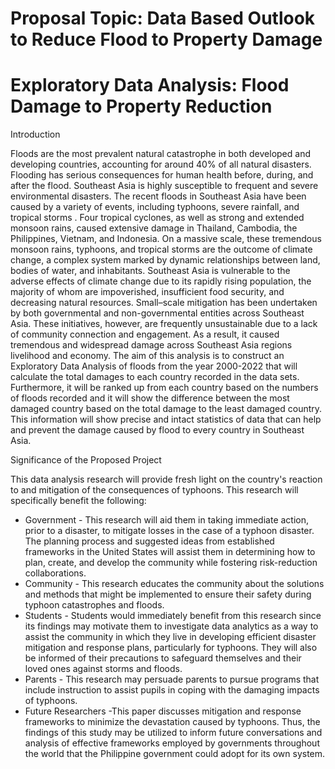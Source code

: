 # Proposal Topic: Data Based Outlook to Reduce Flood to Property Damage
# Exploratory Data Analysis: Flood Damage to Property Reduction



Introduction

Floods are the most prevalent natural catastrophe in both developed and developing countries, accounting for around 40% of all natural disasters. Flooding has serious consequences for human health before, during, and after the flood. Southeast Asia is highly susceptible to frequent and severe environmental disasters. The recent floods in Southeast Asia have been caused by a variety of events, including typhoons, severe rainfall, and tropical storms . Four tropical cyclones, as well as strong and extended monsoon rains, caused extensive damage in Thailand, Cambodia, the Philippines, Vietnam, and Indonesia. On a massive scale, these tremendous monsoon rains, typhoons, and tropical storms are the outcome of climate change, a complex system marked by dynamic relationships between land, bodies of water, and inhabitants. Southeast Asia is vulnerable to the adverse effects of climate change due to its rapidly rising population, the majority of whom are impoverished, insufficient food security, and decreasing natural resources. Small–scale mitigation has been undertaken by both governmental and non-governmental entities across Southeast Asia. These initiatives, however, are frequently unsustainable due to a lack of community connection and engagement. As a result, it caused tremendous and widespread damage across Southeast Asia regions livelihood and economy.
The aim of this analysis is to construct an Exploratory Data Analysis of floods from the year 2000-2022 that will calculate the total damages to each country recorded in the data sets. Furthermore, it will be ranked up from each country based on the numbers of floods recorded and it will show the difference between the most damaged country based on the total damage to the least damaged country. This information will show precise and intact statistics of data that can help and prevent the damage caused by flood to every country in Southeast Asia.



Significance of the Proposed Project

This data analysis research will provide fresh light on the country's reaction to and mitigation of the consequences of typhoons. This research will specifically benefit the following:

- Government - This research will aid them in taking immediate action, prior to a disaster, to mitigate losses in the case of a typhoon disaster. The planning process and suggested ideas from established frameworks in the United States will assist them in determining how to plan, create, and develop the community while fostering risk-reduction collaborations.
- Community - This research educates the community about the solutions and methods that might be implemented to ensure their safety during typhoon catastrophes and floods.
- Students - Students would immediately benefit from this research since its findings may motivate them to investigate data analytics as a way to assist the community in which they live in developing efficient disaster mitigation and response plans, particularly for typhoons. They will also be informed of their precautions to safeguard themselves and their loved ones against storms and floods.
- Parents - This research may persuade parents to pursue programs that include instruction to assist pupils in coping with the damaging impacts of typhoons.
- Future Researchers -This paper discusses mitigation and response frameworks to minimize the devastation caused by typhoons. Thus, the findings of this study may be utilized to inform future conversations and analysis of effective frameworks employed by governments throughout the world that the Philippine government could adopt for its own system.
